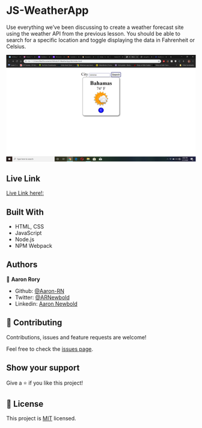 # JS-WeatherApp
Use everything we’ve been discussing to create a weather forecast site using the weather API from the previous lesson. You should be able to search for a specific location and toggle displaying the data in Fahrenheit or Celsius.

![screenshot](./screenshot.png)

## Live Link
[Live Link here!: ](https://raw.githack.com/Aaron-RN/JS-WeatherApp/development/dist/index.html)

## Built With

- HTML, CSS
- JavaScript
- Node.js
- NPM Webpack

## Authors

👤 **Aaron Rory**

- Github: [@Aaron-RN](https://github.com/Aaron-RN)
- Twitter: [@ARNewbold](https://twitter.com/ARNewbold)
- Linkedin: [Aaron Newbold](https://www.linkedin.com/in/aaron-newbold-1b9233187/)

## 🤝 Contributing

Contributions, issues and feature requests are welcome!

Feel free to check the [issues page](issues/).

## Show your support

Give a ⭐️ if you like this project!

## 📝 License

This project is [MIT](lic.url) licensed.
